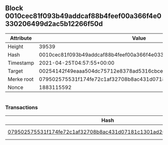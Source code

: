 ## Block 0010cec81f093b49addcaf88b4feef00a366f4e0330206499d2ac5b12266f50d

Attribute | Value
--- | ---
Height | 39539
Hash | 0010cec81f093b49addcaf88b4feef00a366f4e0330206499d2ac5b12266f50d
Timestamp | 2021-04-25T04:57:55+00:00
Target | 00254142f49eaaa504dc75712e8378ad5316cbcead634704b3734b6271167cc4
Merke root | 079502575531f174fe72c1af32708b8ac431d07181c1301ad264982772873579
Nonce | 1883115592

```

```

### Transactions

Hash | Amount
--- | ---
[079502575531f174fe72c1af32708b8ac431d07181c1301ad264982772873579](079502575531f174fe72c1af32708b8ac431d07181c1301ad264982772873579.md) | 10.00000000 SKEPTI 
